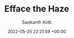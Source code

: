 ---
layout: post
title:  "Efface the Haze"
date:   2022-05-25 22:21:59 +00:00
image: /images/efface.png
categories: Projects
author: "Sasikanth Kotti"
authors: "<strong>Sasikanth Kotti*</strong>, Nikhila Dhulipalla, Adhun Thalekkara"
venue: "<strong>IITJ</strong>"
---